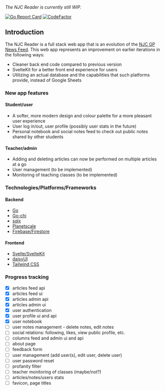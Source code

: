 *The NJC Reader is currently still WIP.*

[![Go Report Card](https://goreportcard.com/badge/github.com/jwnpoh/njcreaderapp/backend)](https://goreportcard.com/report/github.com/jwnpoh/njcreaderapp/backend)
[![CodeFactor](https://www.codefactor.io/repository/github/jwnpoh/njcreaderapp/badge)](https://www.codefactor.io/repository/github/jwnpoh/njcreaderapp)


## Introduction
The NJC Reader is a full stack web app that is an evolution of the [NJC GP News Feed](njc-gp-newsfeed.et.r.appspot.com). This web app represents an improvement on earlier iterations in the following ways:  
- Cleaner back end code compared to previous version
- SvelteKit for a better front end experience for users
- Utilizing an actual database and the capabilities that such platforms provide, instead of Google Sheets

### New app features
#### Student/user
- A softer, more modern design and colour palette for a more pleasant user experience
- User log in/out, user profile (possibly user stats in the future)
- Personal notebook and social notes feed to check out public notes shared by other students

#### Teacher/admin
- Adding and deleting articles can now be performed on multiple articles at a go
- User management (to be implemented)
- Monitoring of teaching classes (to be implemented)

### Technologies/Platforms/Frameworks
#### Backend
- [Go](https://go.dev/)
- [Go-chi](https://go-chi.io/)
- [sqlx](http://jmoiron.github.io/sqlx/)
- [Planetscale](https://planetscale.com/)
- [Firebase/Firestore](https://firebase.google.com/)

#### Frontend
- [Svelte/SvelteKit](https://kit.svelte.dev/)
- [daisyUI](https://daisyui.com/)
- [Tailwind CSS](https://tailwindcss.com/)

### Progress tracking
- [x] articles feed api
- [x] articles feed ui
- [x] articles admin api
- [x] articles admin ui
- [x] user authentication
- [x] user profile ui and api
- [x] user notebook
- [ ] user notes management - delete notes, edit notes
- [ ] social relations: following, likes, view public profile, etc.
- [ ] columns feed and admin ui and api
- [ ] about page
- [ ] feedback form
- [ ] user management (add user(s), edit user, delete user)
- [ ] user password reset
- [ ] profanity filter
- [ ] teacher monitoring of classes (maybe/not?)
- [ ] articles/notes/users stats
- [ ] favicon, page titles
